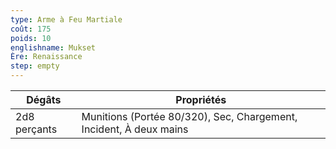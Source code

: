 ```yaml
---
type: Arme à Feu Martiale
coût: 175
poids: 10
englishname: Mukset
Ère: Renaissance
step: empty
---
```


| Dégâts       | Propriétés                                                         |
| ------------ | ------------------------------------------------------------------ |
| 2d8 perçants | Munitions (Portée 80/320), Sec, Chargement, Incident, À deux mains |

